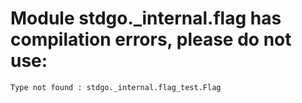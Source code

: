 # Module stdgo._internal.flag has compilation errors, please do not use:
```
Type not found : stdgo._internal.flag_test.Flag

```

